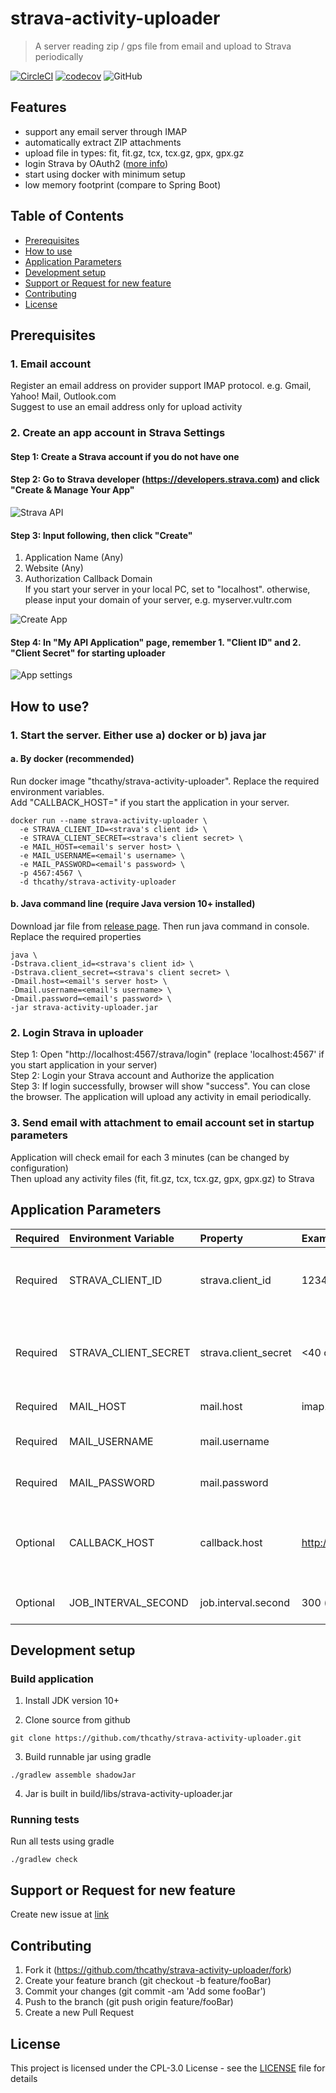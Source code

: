 # strava-activity-uploader
> A server reading zip / gps file from email and upload to Strava periodically

[![CircleCI](https://img.shields.io/circleci/build/github/thcathy/strava-activity-uploader/master.svg)](https://circleci.com/gh/thcathy/strava-activity-uploader/tree/master)
[![codecov](https://codecov.io/gh/thcathy/strava-activity-uploader/branch/master/graph/badge.svg)](https://codecov.io/gh/thcathy/strava-activity-uploader)
![GitHub](https://img.shields.io/github/license/thcathy/strava-activity-uploader.svg)

## Features
- support any email server through IMAP
- automatically extract ZIP attachments
- upload file in types: fit, fit.gz, tcx, tcx.gz, gpx, gpx.gz
- login Strava by OAuth2 ([more info](https://developers.strava.com/docs/authentication/))
- start using docker with minimum setup
- low memory footprint (compare to Spring Boot)

## Table of Contents

- [Prerequisites](#Prerequisites)
- [How to use](#How-to-use)
- [Application Parameters](#Application-parameters)
- [Development setup](#Development-setup)
- [Support or Request for new feature](#Support-or-Request-for-new-feature)
- [Contributing](#Contributing)
- [License](#license)

## Prerequisites
### 1. Email account 
Register an email address on provider support IMAP protocol. e.g. Gmail, Yahoo! Mail, Outlook.com  
Suggest to use an email address only for upload activity

### 2. Create an app account in Strava Settings
#### Step 1: Create a Strava account if you do not have one

#### Step 2: Go to Strava developer (https://developers.strava.com) and click "Create & Manage Your App"  
![Strava API](/image/strava-api.png)

#### Step 3: Input following, then click "Create" 
  1. Application Name (Any)
  2. Website (Any)
  3. Authorization Callback Domain  
  If you start your server in your local PC, set to "localhost". otherwise, please input your domain of your server, e.g. myserver.vultr.com
  
![Create App](/image/create-app.png)
   
#### Step 4: In "My API Application" page, remember 1. "Client ID" and 2. "Client Secret" for starting uploader  
![App settings](/image/app-settings.png)

## How to use?
### 1. Start the server. Either use a) docker or b) java jar 
#### a. By docker (recommended)
Run docker image "thcathy/strava-activity-uploader". Replace the required environment variables.  
Add "CALLBACK_HOST=<your server host and port>" if you start the application in your server.
```
docker run --name strava-activity-uploader \
  -e STRAVA_CLIENT_ID=<strava's client id> \
  -e STRAVA_CLIENT_SECRET=<strava's client secret> \
  -e MAIL_HOST=<email's server host> \
  -e MAIL_USERNAME=<email's username> \
  -e MAIL_PASSWORD=<email's password> \
  -p 4567:4567 \ 
  -d thcathy/strava-activity-uploader
```

#### b. Java command line (require Java version 10+ installed)
Download jar file from [release page](https://github.com/thcathy/strava-activity-uploader/releases). 
Then run java command in console. Replace the required properties
```
java \
-Dstrava.client_id=<strava's client id> \
-Dstrava.client_secret=<strava's client secret> \
-Dmail.host=<email's server host> \
-Dmail.username=<email's username> \
-Dmail.password=<email's password> \
-jar strava-activity-uploader.jar
```

### 2. Login Strava in uploader
Step 1: Open "http://localhost:4567/strava/login" (replace 'localhost:4567' if you start application in your server)  
Step 2: Login your Strava account and Authorize the application  
Step 3: If login successfully, browser will show "success". You can close the browser. The application will upload any activity in email periodically. 

### 3. Send email with attachment to email account set in startup parameters
Application will check email for each 3 minutes (can be changed by configuration)  
Then upload any activity files (fit, fit.gz, tcx, tcx.gz, gpx, gpx.gz) to Strava

## Application Parameters

| Required | Environment Variable | Property | Example | Description |
| :--- | :--- | :--- | :--- | :--- |
| Required | STRAVA_CLIENT_ID | strava.client_id | 12345 | Client ID show in Strava API Application page |
| Required | STRAVA_CLIENT_SECRET | strava.client_secret | <40 characters string> | Client Secret show in Strava API Application page |
| Required | MAIL_HOST | mail.host | imap.gmail.com | Email server host |
| Required | MAIL_USERNAME | mail.username | | Email account username |
| Required | MAIL_PASSWORD | mail.password | | Email account password |
| Optional | CALLBACK_HOST | callback.host | http://strava.myserver.com:4567 | host and port of the server which application started |
| Optional | JOB_INTERVAL_SECOND | job.interval.second | 300 (default) | Interval of checking email |

## Development setup
### Build application
1. Install JDK version 10+

2. Clone source from github
```
git clone https://github.com/thcathy/strava-activity-uploader.git
```
3. Build runnable jar using gradle
```
./gradlew assemble shadowJar
```
4. Jar is built in build/libs/strava-activity-uploader.jar

### Running tests
Run all tests using gradle
```
./gradlew check
```

## Support or Request for new feature
Create new issue at [link](https://github.com/thcathy/strava-activity-uploader/issues/new)

## Contributing
1. Fork it (https://github.com/thcathy/strava-activity-uploader/fork)
2. Create your feature branch (git checkout -b feature/fooBar)
3. Commit your changes (git commit -am 'Add some fooBar')
4. Push to the branch (git push origin feature/fooBar)
5. Create a new Pull Request

## License
This project is licensed under the CPL-3.0 License - see the [LICENSE](LICENSE) file for details
